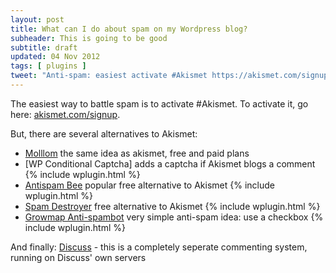 ```yaml
---
layout: post
title: What can I do about spam on my Wordpress blog?
subheader: This is going to be good
subtitle: draft
updated: 04 Nov 2012
tags: [ plugins ]
tweet: "Anti-spam: easiest activate #Akismet https://akismet.com/signup/ Alternatives: https://wordpress.org/extend/plugins/antispam-bee/ or https://wordpress.org/extend/plugins/growmap-anti-spambot-plugin/"
---
```


The easiest way to battle spam is to activate #Akismet. To activate it, go here: [akismet.com/signup][aki]. 

But, there are several alternatives to Akismet:

- [Molllom][mol] the same idea as akismet, free and paid plans
- [WP Conditional Captcha] adds a captcha if Akismet blogs a comment {% include wplugin.html %}
- [Antispam Bee][bee] popular free alternative to Akismet  {% include wplugin.html %}
- [Spam Destroyer][des] free alternative to Akismet  {% include wplugin.html %}
- [Growmap Anti-spambot][gro] very simple anti-spam idea: use a checkbox  {% include wplugin.html %}

And finally: [Discuss][dis] - this is a completely seperate commenting system, running on Discuss' own servers

[aki]: https://akismet.com/signup/
[dis]: http://disqus.com/
[mol]: https://mollom.com/
[cap]: https://wordpress.org/extend/plugins/wp-conditional-captcha/
[bee]: https://wordpress.org/extend/plugins/antispam-bee/
[des]: https://wordpress.org/extend/plugins/spam-destroyer/
[gro]: https://wordpress.org/extend/plugins/growmap-anti-spambot-plugin/

